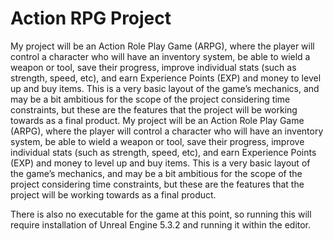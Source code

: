 <h1><b>Action RPG Project</b></h1>

My project will be an Action Role Play Game (ARPG), where the player will control a character who will have an inventory system, be able to wield a weapon or tool, save their progress, improve individual stats (such as strength, speed, etc), and earn Experience Points (EXP) and money to level up and buy items. This is a very basic layout of the game’s mechanics, and may be a bit ambitious for the scope of the project considering time constraints, but these are the features that the project will be working towards as a final product. My project will be an Action Role Play Game (ARPG), where the player will control a character who will have an inventory system, be able to wield a weapon or tool, save their progress, improve individual stats (such as strength, speed, etc), and earn Experience Points (EXP) and money to level up and buy items. This is a very basic layout of the game’s mechanics, and may be a bit ambitious for the scope of the project considering time constraints, but these are the features that the project will be working towards as a final product. 

There is also no executable for the game at this point, so running this will require installation of Unreal Engine 5.3.2 and running it within the editor.
